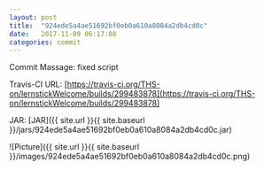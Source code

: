 ```yaml
---
layout: post
title:  "924ede5a4ae51692bf0eb0a610a8084a2db4cd0c"
date:   2017-11-09 06:17:08
categories: commit
---
```


Commit Massage: fixed script  

Travis-CI URL: [https://travis-ci.org/THS-on/lernstickWelcome/builds/299483878](https://travis-ci.org/THS-on/lernstickWelcome/builds/299483878)

JAR: [JAR]({{ site.url }}{{ site.baseurl }}/jars/924ede5a4ae51692bf0eb0a610a8084a2db4cd0c.jar)

![Picture]({{ site.url }}{{ site.baseurl }}/images/924ede5a4ae51692bf0eb0a610a8084a2db4cd0c.png)


